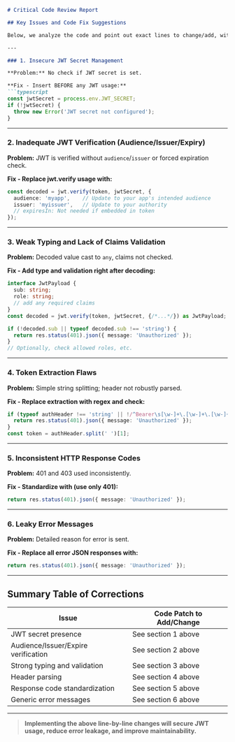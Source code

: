 ```markdown
# Critical Code Review Report

## Key Issues and Code Fix Suggestions

Below, we analyze the code and point out exact lines to change/add, with improved pseudo code, in accordance with industry standards and optimal security practices.

---

### 1. Insecure JWT Secret Management

**Problem:** No check if JWT secret is set.

**Fix - Insert BEFORE any JWT usage:**
```typescript
const jwtSecret = process.env.JWT_SECRET;
if (!jwtSecret) {
  throw new Error('JWT secret not configured');
}
```

---

### 2. Inadequate JWT Verification (Audience/Issuer/Expiry)

**Problem:** JWT is verified without `audience`/`issuer` or forced expiration check.

**Fix - Replace jwt.verify usage with:**
```typescript
const decoded = jwt.verify(token, jwtSecret, {
  audience: 'myapp',    // Update to your app's intended audience
  issuer: 'myissuer',   // Update to your authority
  // expiresIn: Not needed if embedded in token
});
```

---

### 3. Weak Typing and Lack of Claims Validation

**Problem:** Decoded value cast to `any`, claims not checked.

**Fix - Add type and validation right after decoding:**
```typescript
interface JwtPayload {
  sub: string;
  role: string;
  // add any required claims
}
const decoded = jwt.verify(token, jwtSecret, {/*...*/}) as JwtPayload;

if (!decoded.sub || typeof decoded.sub !== 'string') {
  return res.status(401).json({ message: 'Unauthorized' });
}
// Optionally, check allowed roles, etc.
```

---

### 4. Token Extraction Flaws

**Problem:** Simple string splitting; header not robustly parsed.

**Fix - Replace extraction with regex and check:**
```typescript
if (typeof authHeader !== 'string' || !/^Bearer\s[\w-]+\.[\w-]+\.[\w-]+$/.test(authHeader)) {
  return res.status(401).json({ message: 'Unauthorized' });
}
const token = authHeader.split(' ')[1];
```

---

### 5. Inconsistent HTTP Response Codes

**Problem:** 401 and 403 used inconsistently.

**Fix - Standardize with (use only 401):**
```typescript
return res.status(401).json({ message: 'Unauthorized' });
```

---

### 6. Leaky Error Messages

**Problem:** Detailed reason for error is sent.

**Fix - Replace all error JSON responses with:**
```typescript
return res.status(401).json({ message: 'Unauthorized' });
```

---

## **Summary Table of Corrections**

| Issue                                 | Code Patch to Add/Change                             |
|----------------------------------------|------------------------------------------------------|
| JWT secret presence                    | See section 1 above                                  |
| Audience/Issuer/Expire verification    | See section 2 above                                  |
| Strong typing and validation           | See section 3 above                                  |
| Header parsing                        | See section 4 above                                  |
| Response code standardization          | See section 5 above                                  |
| Generic error messages                 | See section 6 above                                  |

---

> **Implementing the above line-by-line changes will secure JWT usage, reduce error leakage, and improve maintainability.**
```